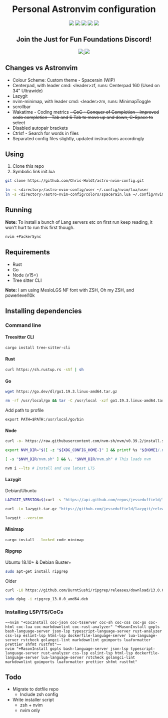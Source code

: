 <h1 align="center"> Personal Astronvim configuration </h1>

<div align="center">
<img src="https://img.shields.io/badge/NeoVim-%2357A143.svg?&style=for-the-badge&logo=neovim&logoColor=white">
<img src="https://img.shields.io/badge/lua-%231C2D72.svg?style=for-the-badge&logo=lua&logoColor=white">

<img src="https://img.shields.io/github/directory-file-count/chris-holdt/astro-nvim-config?style=for-the-badge">
<img src="https://img.shields.io/github/repo-size/chris-holdt/astro-nvim-config?style=for-the-badge">
<img src="https://img.shields.io/github/last-commit/chris-holdt/astro-nvim-config?style=for-the-badge">

<br/>
<h2>Join the Just for Fun Foundations Discord!</h2>
<a href="https://discord.gg/dMbb2hCPtP">
  <img src="https://img.shields.io/badge/Discord-%235864F2.svg?style=for-the-badge&logo=discord&logoColor=white">
  <img src="https://img.shields.io/discord/1042454525069504645?style=for-the-badge">
</a>
</div>

## Changes vs Astronvim

- Colour Scheme: Custom theme - Spacerain (WIP)
- Centerpad, with leader cmd: \<leader\>zf, runs: Centerpad 160 (Used on 34"
  Ultrawide)
- Lazygit
- nvim-minimap, with leader cmd: \<leader\>zm, runs: MinimapToggle
- scrollbar
- Wakatime - Coding metrics
  ~~- CoC - Conquer of Completion - Improved code completion - Tab and S Tab to move
  up and down, C-Space to select~~
- Disabled autopair brackets
- Ctrlsf - Search for words in files
- Separated config files slightly, updated instructions accordingly

## Using

1. Clone this repo
2. Symbolic link init.lua

```bash
git clone https://github.com/Chris-Holdt/astro-nvim-config.git

ln -s <directory>/astro-nvim-config/user ~/.config/nvim/lua/user
ln -s <directory>/astro-nvim-config/colors/spacerain.lua ~/.config/nvim/colors/spacerain.lua
```

## Running

**Note:** To install a bunch of Lang servers etc on first run keep reading, it won't hurt to run this first though.

```bash
nvim +PackerSync
```

## Requirements

- Rust
- Go
- Node (v15+)
- Tree sitter CLI

**Note:** I am using MesloLGS NF font with ZSH, Oh my ZSH, and powerlevel10k

## Installing dependencies

### Command line

#### Treesitter CLI

```bash
cargo install tree-sitter-cli
```

#### Rust

```bash
curl https://sh.rustup.rs -sSf | sh
```

#### Go

```bash
wget https://go.dev/dl/go1.19.3.linux-amd64.tar.gz

rm -rf /usr/local/go && tar -C /usr/local -xzf go1.19.3.linux-amd64.tar.gz
```

Add path to profile

`export PATH=$PATH:/usr/local/go/bin`

#### Node

```bash
curl -o- https://raw.githubusercontent.com/nvm-sh/nvm/v0.39.2/install.sh | bash

export NVM_DIR="$([ -z "${XDG_CONFIG_HOME-}" ] && printf %s "${HOME}/.nvm" || printf %s "${XDG_CONFIG_HOME}/nvm")"

[ -s "$NVM_DIR/nvm.sh" ] && \. "$NVM_DIR/nvm.sh" # This loads nvm

nvm i --lts # Install and use latest LTS
```

#### Lazygit

Debian/Ubuntu

```bash
LAZYGIT_VERSION=$(curl -s "https://api.github.com/repos/jesseduffield/lazygit/releases/latest" | grep '"tag_name":' |  sed -E 's/.*"v*([^"]+)".*/\1/')

curl -Lo lazygit.tar.gz "https://github.com/jesseduffield/lazygit/releases/latest/download/lazygit_${LAZYGIT_VERSION}_Linux_x86_64.tar.gz"

lazygit --version
```

#### Minimap

```bash
cargo install --locked code-minimap
```

#### Ripgrep

Ubuntu 18.10+ & Debian Buster+

```bash
sudo apt-get install ripgrep
```

Older

```bash
curl -LO https://github.com/BurntSushi/ripgrep/releases/download/13.0.0/ripgrep_13.0.0_amd64.deb

sudo dpkg -i ripgrep_13.0.0_amd64.deb
```

### Installing LSP/TS/CoCs

```vim
~~nvim "+CocInstall coc-json coc-tsserver coc-sh coc-css coc-go coc-html coc-lua coc-markdownlint coc-rust-analyzer" "+MasonInstall gopls bash-language-server json-lsp typescript-language-server rust-analyzer css-lsp eslint-lsp html-lsp dockerfile-language-server lua-language-server rstcheck golangci-lint markdownlint goimports luaformatter prettier shfmt rustfmt"~~
nvim "+MasonInstall gopls bash-language-server json-lsp typescript-language-server rust-analyzer css-lsp eslint-lsp html-lsp dockerfile-language-server lua-language-server rstcheck golangci-lint markdownlint goimports luaformatter prettier shfmt rustfmt"
```

## Todo

- Migrate to dotfile repo
  - Include zsh config
- Write installer script
  - zsh + nvim
  - nvim only
